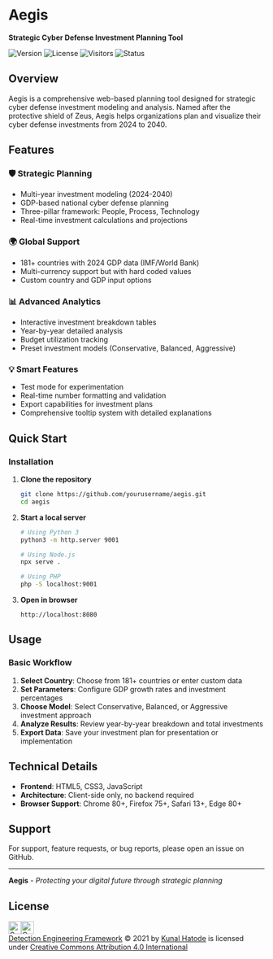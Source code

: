 # Aegis
**Strategic Cyber Defense Investment Planning Tool**

![Version](https://img.shields.io/badge/version-0.7.1-blue.svg)
![License](https://img.shields.io/badge/license-CC%20BY%204.0-green.svg)
![Visitors](https://api.visitorbadge.io/api/visitors?path=https%3A%2F%2Fgithub.com%2FKe0xes%2FAegis&countColor=%2337d67a&style=flat)
![Status](https://img.shields.io/badge/status-Beta-orange.svg)

## Overview

Aegis is a comprehensive web-based planning tool designed for strategic cyber defense investment modeling and analysis. Named after the protective shield of Zeus, Aegis helps organizations plan and visualize their cyber defense investments from 2024 to 2040.

## Features

### 🛡️ **Strategic Planning**
- Multi-year investment modeling (2024-2040)
- GDP-based national cyber defense planning
- Three-pillar framework: People, Process, Technology
- Real-time investment calculations and projections

### 🌍 **Global Support**
- 181+ countries with 2024 GDP data (IMF/World Bank)
- Multi-currency support but with hard coded values
- Custom country and GDP input options

### 📊 **Advanced Analytics**
- Interactive investment breakdown tables
- Year-by-year detailed analysis
- Budget utilization tracking
- Preset investment models (Conservative, Balanced, Aggressive)

### 💡 **Smart Features**
- Test mode for experimentation
- Real-time number formatting and validation
- Export capabilities for investment plans
- Comprehensive tooltip system with detailed explanations

## Quick Start

### Installation

1. **Clone the repository**
   ```bash
   git clone https://github.com/yourusername/aegis.git
   cd aegis
   ```

2. **Start a local server**
   ```bash
   # Using Python 3
   python3 -m http.server 9001
   
   # Using Node.js
   npx serve .
   
   # Using PHP
   php -S localhost:9001
   ```

3. **Open in browser**
   ```
   http://localhost:8080
   ```

## Usage

### Basic Workflow

1. **Select Country**: Choose from 181+ countries or enter custom data
2. **Set Parameters**: Configure GDP growth rates and investment percentages
3. **Choose Model**: Select Conservative, Balanced, or Aggressive investment approach
4. **Analyze Results**: Review year-by-year breakdown and total investments
5. **Export Data**: Save your investment plan for presentation or implementation

## Technical Details

- **Frontend**: HTML5, CSS3, JavaScript
- **Architecture**: Client-side only, no backend required
- **Browser Support**: Chrome 80+, Firefox 75+, Safari 13+, Edge 80+

## Support

For support, feature requests, or bug reports, please open an issue on GitHub.

---

**Aegis** - *Protecting your digital future through strategic planning*

## License

<img src="https://mirrors.creativecommons.org/presskit/icons/cc.svg" alt="Creative Commons By" width="25" height="25"><img src="https://mirrors.creativecommons.org/presskit/icons/by.svg" alt="Creative Commons By" width="25" height="25"> <br>
<a href="https://github.com/Ke0xes/Detection-Engineering-Framework">Detection Engineering Framework</a> © 2021 by <a href="https://kunal.hatode.com">Kunal Hatode</a> is licensed under <a href="https://creativecommons.org/licenses/by/4.0/">Creative Commons Attribution 4.0 International</a>
